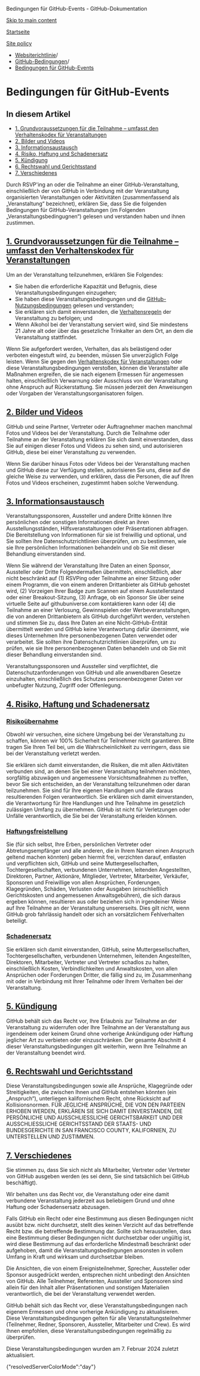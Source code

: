 Bedingungen für GitHub-Events - GitHub-Dokumentation

[Skip to main content](#main-content)

[Startseite](/de)

[Site policy](/de/site-policy)

* [Websiterichtlinie](/de/site-policy)/
* [GitHub-Bedingungen](/de/site-policy/github-terms)/
* [Bedingungen für GitHub-Events](/de/site-policy/github-terms/github-event-terms)

Bedingungen für GitHub-Events
==========

In diesem Artikel
----------

* [1. Grundvoraussetzungen für die Teilnahme – umfasst den Verhaltenskodex für Veranstaltungen](#1-basic-requirements-to-attend---including-the-event-code-of-conduct)
* [2. Bilder und Videos](#2-pictures-and-videos)
* [3. Informationsaustausch](#3-information-sharing)
* [4. Risiko, Haftung und Schadenersatz](#4-risk-liability-and-indemnity)
* [5. Kündigung](#5-termination)
* [6. Rechtswahl und Gerichtsstand](#6-choice-of-law-and-venue)
* [7. Verschiedenes](#7-miscellaneous-terms)

Durch RSVP'ing an oder die Teilnahme an einer GitHub-Veranstaltung, einschließlich der von GitHub in Verbindung mit der Veranstaltung organisierten Veranstaltungen oder Aktivitäten (zusammenfassend als „Veranstaltung“ bezeichnet), erklären Sie, dass Sie die folgenden Bedingungen für GitHub-Veranstaltungen (im Folgenden „Veranstaltungsbedingugnen“) gelesen und verstanden haben und ihnen zustimmen.

[1. Grundvoraussetzungen für die Teilnahme – umfasst den Verhaltenskodex für Veranstaltungen](#1-basic-requirements-to-attend---including-the-event-code-of-conduct)
----------

Um an der Veranstaltung teilzunehmen, erklären Sie Folgendes:

* Sie haben die erforderliche Kapazität und Befugnis, diese Veranstaltungsbedingungen einzugehen;
* Sie haben diese Veranstaltungsbedingungen und die [GitHub-Nutzungsbedingungen](/de/site-policy/github-terms/github-terms-of-service) gelesen und verstanden;
* Sie erklären sich damit einverstanden, die [Verhaltensregeln](/de/site-policy/github-terms/github-event-code-of-conduct) der Veranstaltung zu befolgen; und
* Wenn Alkohol bei der Veranstaltung serviert wird, sind Sie mindestens 21 Jahre alt oder über das gesetzliche Trinkalter an dem Ort, an dem die Veranstaltung stattfindet.

Wenn Sie aufgefordert werden, Verhalten, das als belästigend oder verboten eingestuft wird, zu beenden, müssen Sie unverzüglich Folge leisten. Wenn Sie gegen den [Verhaltenskodex für Veranstaltungen](/de/site-policy/github-terms/github-event-code-of-conduct) oder diese Veranstaltungsbedingungen verstoßen, können die Veranstalter alle Maßnahmen ergreifen, die sie nach eigenem Ermessen für angemessen halten, einschließlich Verwarnung oder Ausschluss von der Veranstaltung ohne Anspruch auf Rückerstattung. Sie müssen jederzeit den Anweisungen oder Vorgaben der Veranstaltungsorganisatoren folgen.

[2. Bilder und Videos](#2-pictures-and-videos)
----------

GitHub und seine Partner, Vertreter oder Auftragnehmer machen manchmal Fotos und Videos bei der Veranstaltung. Durch die Teilnahme oder Teilnahme an der Veranstaltung erklären Sie sich damit einverstanden, dass Sie auf einigen dieser Fotos und Videos zu sehen sind, und autorisieren GitHub, diese bei einer Veranstaltung zu verwenden.

Wenn Sie darüber hinaus Fotos oder Videos bei der Veranstaltung machen und GitHub diese zur Verfügung stellen, autorisieren Sie uns, diese auf die gleiche Weise zu verwenden, und erklären, dass die Personen, die auf Ihren Fotos und Videos erscheinen, zugestimmt haben solche Verwendung.

[3. Informationsaustausch](#3-information-sharing)
----------

Veranstaltungssponsoren, Aussteller und andere Dritte können Ihre persönlichen oder sonstigen Informationen direkt an ihren Ausstellungsständen, Hilfsveranstaltungen oder Präsentationen abfragen. Die Bereitstellung von Informationen für sie ist freiwillig und optional, und Sie sollten ihre Datenschutzrichtlinien überprüfen, um zu bestimmen, wie sie Ihre persönlichen Informationen behandeln und ob Sie mit dieser Behandlung einverstanden sind.

Wenn Sie während der Veranstaltung Ihre Daten an einen Sponsor, Aussteller oder Dritte Folgendermaßen übermitteln, einschließlich, aber nicht beschränkt auf (1) RSVPing oder Teilnahme an einer Sitzung oder einem Programm, die von einem anderen Drittanbieter als GitHub gehostet wird, (2) Vorzeigen Ihrer Badge zum Scannen auf einem Ausstellerstand oder einer Breakout-Sitzung, (3) Anfrage, ob ein Sponsor Sie über seine virtuelle Seite auf githubuniverse.com kontaktieren kann oder (4) die Teilnahme an einer Verlosung, Gewinnspielen oder Werbeveranstaltungen, die von anderen Drittanbietern als GitHub durchgeführt werden, verstehen und stimmen Sie zu, dass Ihre Daten an eine Nicht-GitHub-Entität übermittelt werden und GitHub keine Verantwortung dafür übernimmt, wie dieses Unternehmen Ihre personenbezogenen Daten verwendet oder verarbeitet. Sie sollten ihre Datenschutzrichtlinien überprüfen, um zu prüfen, wie sie Ihre personenbezogenen Daten behandeln und ob Sie mit dieser Behandlung einverstanden sind.

Veranstaltungssponsoren und Aussteller sind verpflichtet, die Datenschutzanforderungen von GitHub und alle anwendbaren Gesetze einzuhalten, einschließlich des Schutzes personenbezogener Daten vor unbefugter Nutzung, Zugriff oder Offenlegung.

[4. Risiko, Haftung und Schadenersatz](#4-risk-liability-and-indemnity)
----------

### [Risikoübernahme](#assumption-of-risk) ###

Obwohl wir versuchen, eine sichere Umgebung bei der Veranstaltung zu schaffen, können wir 100% Sicherheit für Teilnehmer nicht garantieren. Bitte tragen Sie Ihren Teil bei, um die Wahrscheinlichkeit zu verringern, dass sie bei der Veranstaltung verletzt werden.

Sie erklären sich damit einverstanden, die Risiken, die mit allen Aktivitäten verbunden sind, an denen Sie bei einer Veranstaltung teilnehmen möchten, sorgfältig abzuwägen und angemessene Vorsichtsmaßnahmen zu treffen, bevor Sie sich entscheiden, an der Veranstaltung teilzunehmen oder daran teilzunehmen. Sie sind für Ihre eigenen Handlungen und alle daraus resultierenden Folgen verantwortlich. Sie erklären sich damit einverstanden, die Verantwortung für Ihre Handlungen und Ihre Teilnahme im gesetzlich zulässigen Umfang zu übernehmen. GitHub ist nicht für Verletzungen oder Unfälle verantwortlich, die Sie bei der Veranstaltung erleiden können.

### [Haftungsfreistellung](#release-of-liability) ###

Sie (für sich selbst, Ihre Erben, persönlichen Vertreter oder Abtretungsempfänger und alle anderen, die in Ihrem Namen einen Anspruch geltend machen könnten) geben hiermit frei, verzichten darauf, entlasten und verpflichten sich, GitHub und seine Muttergesellschaften, Tochtergesellschaften, verbundenen Unternehmen, leitenden Angestellten, Direktoren, Partner, Aktionäre, Mitglieder, Vertreter, Mitarbeiter, Verkäufer, Sponsoren und Freiwillige von allen Ansprüchen, Forderungen, Klagegründen, Schäden, Verlusten oder Ausgaben (einschließlich Gerichtskosten und angemessenen Anwaltsgebühren), die sich daraus ergeben können, resultieren aus oder beziehen sich in irgendeiner Weise auf Ihre Teilnahme an der Veranstaltung unsererseits. Dies gilt nicht, wenn GitHub grob fahrlässig handelt oder sich an vorsätzlichem Fehlverhalten beteiligt.

### [Schadenersatz](#indemnity) ###

Sie erklären sich damit einverstanden, GitHub, seine Muttergesellschaften, Tochtergesellschaften, verbundenen Unternehmen, leitenden Angestellten, Direktoren, Mitarbeiter, Vertreter und Vertreter schadlos zu halten, einschließlich Kosten, Verbindlichkeiten und Anwaltskosten, von allen Ansprüchen oder Forderungen Dritter, die fällig sind zu, im Zusammenhang mit oder in Verbindung mit Ihrer Teilnahme oder Ihrem Verhalten bei der Veranstaltung.

[5. Kündigung](#5-termination)
----------

GitHub behält sich das Recht vor, Ihre Erlaubnis zur Teilnahme an der Veranstaltung zu widerrufen oder Ihre Teilnahme an der Veranstaltung aus irgendeinem oder keinem Grund ohne vorherige Ankündigung oder Haftung jeglicher Art zu verbieten oder einzuschränken. Der gesamte Abschnitt 4 dieser Veranstaltungsbedingungen gilt weiterhin, wenn Ihre Teilnahme an der Veranstaltung beendet wird.

[6. Rechtswahl und Gerichtsstand](#6-choice-of-law-and-venue)
----------

Diese Veranstaltungsbedingungen sowie alle Ansprüche, Klagegründe oder Streitigkeiten, die zwischen Ihnen und GitHub entstehen könnten (ein „Anspruch“), unterliegen kalifornischem Recht, ohne Rücksicht auf Kollisionsnormen. FÜR JEGLICHE ANSPRÜCHE, DIE VON DEN PARTEIEN ERHOBEN WERDEN, ERKLÄREN SIE SICH DAMIT EINVERSTANDEN, DIE PERSÖNLICHE UND AUSSCHLIESSLICHE GERICHTSBARKEIT UND DER AUSSCHLIESSLICHE GERICHTSSTAND DER STAATS- UND BUNDESGERICHTE IN SAN FRANCISCO COUNTY, KALIFORNIEN, ZU UNTERSTELLEN UND ZUSTIMMEN.

[7. Verschiedenes](#7-miscellaneous-terms)
----------

Sie stimmen zu, dass Sie sich nicht als Mitarbeiter, Vertreter oder Vertreter von GitHub ausgeben werden (es sei denn, Sie sind tatsächlich bei GitHub beschäftigt).

Wir behalten uns das Recht vor, die Veranstaltung oder eine damit verbundene Veranstaltung jederzeit aus beliebigem Grund und ohne Haftung oder Schadensersatz abzusagen.

Falls GitHub ein Recht oder eine Bestimmung aus diesen Bedingungen nicht ausübt bzw. nicht durchsetzt, stellt dies keinen Verzicht auf das betreffende Recht bzw. die betreffende Bestimmung dar. Sollte sich herausstellen, dass eine Bestimmung dieser Bedingungen nicht durchsetzbar oder ungültig ist, wird diese Bestimmung auf das erforderliche Mindestmaß beschränkt oder aufgehoben, damit die Veranstaltungsbedingungen ansonsten in vollem Umfang in Kraft und wirksam und durchsetzbar bleiben.

Die Ansichten, die von einem Ereignisteilnehmer, Sprecher, Aussteller oder Sponsor ausgedrückt werden, entsprechen nicht unbedingt den Ansichten von GitHub. Alle Teilnehmer, Referenten, Aussteller und Sponsoren sind allein für den Inhalt aller Präsentationen und sonstigen Materialien verantwortlich, die bei der Veranstaltung verwendet werden.

GitHub behält sich das Recht vor, diese Veranstaltungsbedingungen nach eigenem Ermessen und ohne vorherige Ankündigung zu aktualisieren. Diese Veranstaltungsbedingungen gelten für alle Veranstaltungsteilnehmer (Teilnehmer, Redner, Sponsoren, Aussteller, Mitarbeiter und Crew). Es wird Ihnen empfohlen, diese Veranstaltungsbedingungen regelmäßig zu überprüfen.

Diese Veranstaltungsbedingungen wurden am 7. Februar 2024 zuletzt aktualisiert.

{"resolvedServerColorMode":"day"}
